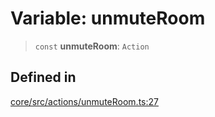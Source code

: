 # Variable: unmuteRoom

> `const` **unmuteRoom**: `Action`

## Defined in

[core/src/actions/unmuteRoom.ts:27](https://github.com/ai16z/eliza/blob/ee5422db5e0eb83afc9385308b6f420315c50414/core/src/actions/unmuteRoom.ts#L27)
